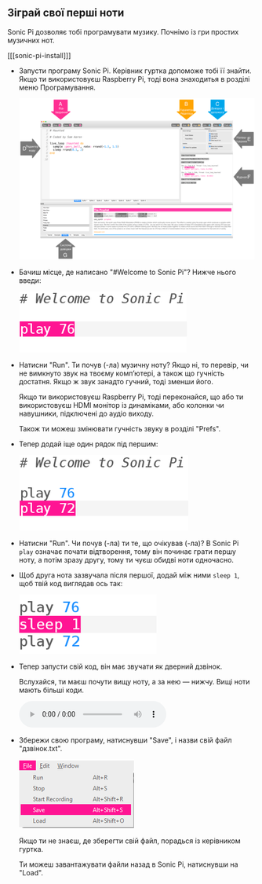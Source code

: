 ## Зіграй свої перші ноти

Sonic Pi дозволяє тобі програмувати музику. Почнімо із гри простих музичних нот.

[[[sonic-pi-install]]]

+ Запусти програму Sonic Pi. Керівник гуртка допоможе тобі її знайти. Якщо ти використовуєш Raspberry Pi, тоді вона знаходитья в розділі меню Програмування.
    
    ![знімок екрана](images/tune-GUI.png)

+ Бачиш місце, де написано "#Welcome to Sonic Pi"? Нижче нього введи:
    
    ![знімок екрана](images/tune-play.png)

+ Натисни "Run". Ти почув (-ла) музичну ноту? Якщо ні, то перевір, чи не вимкнуто звук на твоєму комп’ютері, а також що гучність достатня. Якщо ж звук занадто гучний, тоді зменши його.
    
    Якщо ти використовуєш Raspberry Pi, тоді переконайся, що або ти використовуєш HDMI монітор із динаміками, або колонки чи навушники, підключені до аудіо виходу.
    
    Також ти можеш змінювати гучність звуку в розділі "Prefs".

+ Тепер додай іще один рядок під першим:
    
    ![знімок екрана](images/tune-play2.png)

+ Натисни "Run". Чи почув (-ла) ти те, що очікував (-ла)? В Sonic Pi `play` означає почати відтворення, тому він починає грати першу ноту, а потім зразу другу, тому ти чуєш обидві ноти одночасно.

+ Щоб друга нота зазвучала після першої, додай між ними `sleep 1`, щоб твій код виглядав ось так:
    
    ![знімок екрана](images/tune-sleep.png)

+ Тепер запусти свій код, він має звучати як дверний дзвінок.
    
    Вслухайся, ти маєш почути вищу ноту, а за нею — нижчу. Вищі ноти мають більші коди.
    
    <div id="audio-preview" class="pdf-hidden">
      <audio controls preload> <source src="resources/doorbell-1.mp3" type="audio/mpeg"> Твій браузер не підтримує елемент <code>audio</code>. </audio>
    </div>
+ Збережи свою програму, натиснувши "Save", і назви свій файл "дзвінок.txt".
    
    ![знімок екрана](images/tune-save.png)
    
    Якщо ти не знаєш, де зберегти свій файл, порадься із керівником гуртка.
    
    Ти можеш завантажувати файли назад в Sonic Pi, натиснувши на "Load".